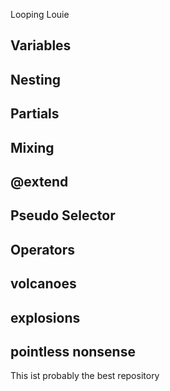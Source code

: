 Looping Louie

## Variables
## Nesting
## Partials
## Mixing
## @extend
## Pseudo Selector
## Operators
## volcanoes
## explosions
## pointless nonsense

This ist probably the best repository
